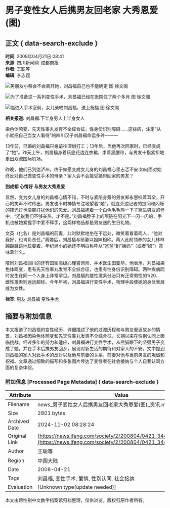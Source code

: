 # 男子变性女人后携男友回老家 大秀恩爱(图)

## 正文 { data-search-exclude }


**时间**: 2008年04月21日 08:41  
**来源**: 四川新闻网-成都商报  
**作者**: 王聪等  
**编辑**: 李志题  

![男朋友小蔡会不会离开她，刘昌福自己也不能确定 图 徐文阁](http://img.ifeng.com/hres/200804/21/08/b77b013b7a90528b9c92d3666c93b35c.jpg)

![为了准备这一系列变性手术，刘昌福已经在医院住了两个多月 图 徐文阁](http://img.ifeng.com/hres/200804/21/08/fcad42b62f63781a01bd494b4329ba63.jpg)

![临进入手术室前，女儿亲吻刘昌福，送上祝福 图 徐文阁](http://img.ifeng.com/hres/200804/21/08/be21e79e6370cc4cdfc30fe9c9e3b887.jpg)

**相关报道:** 刘昌福:下半身男人上半身女人

染色体畸变，先天性睾丸发育不全综合征，性身份识别障碍……这些病，注定“从小就把自己当女人看待”的四川汉子刘昌福命运多舛———

13年前，已婚的刘昌福只身前往深圳打工；13年后，当他再次回家时，已经变成了“她”。昨天上午，刘昌福身着灰底花边连衣裙，束着黑腰带，与男友十指紧扣地走出双流国际机场。

昨晚，他们已到达泸州。终于如愿变成女儿身的刘昌福心里忐忑不安:如何面对始终反对自己做变性手术的母亲？家人会不会接受她带回家的男友？

**到成都 心情好 与男友大秀恩爱**

显然，变为女儿身的刘昌福心情不错，不时与紧陪身旁的男友郑永惠咬着耳朵，开心的笑声不时传出。男友也不时神情专注地望着“她”，就连旁边记者的提问和闪烁的镁光灯也没能打扰他们的恩爱。刘昌福抱着一个白色毛毛熊一下子窝进男友的怀中，“还说我们不够亲热，才不是。”刘昌福脖子上的项链在阳光下一闪一闪的，手机也被她紧握手中爱不释手，这两样物品都是男友送的生日礼物。

文英（化名）是刘昌福的前妻，此时默默地坐在不远处，微笑着看着两人，“他对我好，也肯负责任。”离婚后，刘昌福与前妻以姐妹相称。两人此前领养的女儿林林蹦蹦跳跳地玩耍着。年纪尚小的她还不明白称呼从“爸爸”到“姨妈”（或者“娘”）意味着什么。

陪同刘昌福回川的还有国家高级心理咨询师、手术医生田亚华。他表示，刘昌福染色体畸变，患有先天性睾丸发育不全综合征，也患有性身份识别障碍。两种疾病同时发生在同一个人身上非常罕见。刘昌福的雄性激素分泌只有正常男性的1/20，雌性激素则远远超标。今年年初，刘昌福进行变性手术，物理手段使她的身体表层成为女性。 

**标签**: [男友](#) [刘昌福](#) [变性手术](#) 

## 摘要与附加信息

<!-- tcd_abstract -->
本文报道了刘昌福的变性经历，详细描述了他的过渡历程和与男友重返故乡的情景。刘昌福因染色体畸变和先天性睾丸发育不全综合征，长期以来在性别认同上面临挑战。经过多年的努力和适应，刘昌福进行变性手术，从熊猫眼下的坚强男子变成了她，并在手术后携男友回乡，展现对新生活的期待和对家人的不安。文中提到刘昌福的家人对此手术的反对以及他与前妻的关系，前妻对他与当前男友的坦诚和祝福。文章通过细致的描写和多张图片传达了变性者在社会接纳与个人自我认同方面的复杂体验。
<!-- tcd_abstract_end -->

### 附加信息 [Processed Page Metadata] { data-search-exclude }

| Attribute       | Value                                  |
|-----------------|----------------------------------------|
| Filename        | news_男子变性女人后携男友回老家大秀恩爱(图)_资讯.md                             |
| Size            | 2801 bytes                           |
| Archived Date   | 2024-11-02 08:28:24                             |
| Original Link   | [https://news.ifeng.com/society/2/200804/0421_344_499789.shtml](https://news.ifeng.com/society/2/200804/0421_344_499789.shtml)                       |
| Author          | 王聪等                               |
| Region          | 中国大陆                               |
| Date            | 2008-04-21                                 |
| Tags            | 刘昌福, 变性手术, 爱情, 性别认同, 社会接纳                                 |
| Evaluation            | [Unknown type(update needed)]                                 |
<!-- tcd_table_end -->

本文由跨性别中文数字档案馆归档整理，仅供浏览。版权归原作者所有。
